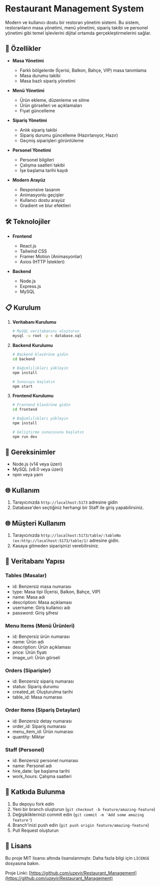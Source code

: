 # Restaurant Management System

Modern ve kullanıcı dostu bir restoran yönetim sistemi. Bu sistem, restoranların masa yönetimi, menü yönetimi, sipariş takibi ve personel yönetimi gibi temel işlevlerini dijital ortamda gerçekleştirmelerini sağlar.

## 🚀 Özellikler

- **Masa Yönetimi**

  - Farklı bölgelerde (İçerisi, Balkon, Bahçe, VIP) masa tanımlama
  - Masa durumu takibi
  - Masa bazlı sipariş yönetimi

- **Menü Yönetimi**

  - Ürün ekleme, düzenleme ve silme
  - Ürün görselleri ve açıklamaları
  - Fiyat güncelleme

- **Sipariş Yönetimi**

  - Anlık sipariş takibi
  - Sipariş durumu güncelleme (Hazırlanıyor, Hazır)
  - Geçmiş siparişleri görüntüleme

- **Personel Yönetimi**

  - Personel bilgileri
  - Çalışma saatleri takibi
  - İşe başlama tarihi kaydı

- **Modern Arayüz**
  - Responsive tasarım
  - Animasyonlu geçişler
  - Kullanıcı dostu arayüz
  - Gradient ve blur efektleri

## 🛠️ Teknolojiler

- **Frontend**

  - React.js
  - Tailwind CSS
  - Framer Motion (Animasyonlar)
  - Axios (HTTP İstekleri)

- **Backend**
  - Node.js
  - Express.js
  - MySQL

## 📋 Kurulum

1. **Veritabanı Kurulumu**

   ```bash
   # MySQL veritabanını oluşturun
   mysql -u root -p < database.sql
   ```

2. **Backend Kurulumu**

   ```bash
   # Backend klasörüne gidin
   cd backend

   # Bağımlılıkları yükleyin
   npm install

   # Sunucuyu başlatın
   npm start
   ```

3. **Frontend Kurulumu**

   ```bash
   # Frontend klasörüne gidin
   cd frontend

   # Bağımlılıkları yükleyin
   npm install

   # Geliştirme sunucusunu başlatın
   npm run dev
   ```

## 🔧 Gereksinimler

- Node.js (v14 veya üzeri)
- MySQL (v8.0 veya üzeri)
- npm veya yarn

## 🌐 Kullanım

1. Tarayıcınızda `http://localhost:5173` adresine gidin
2. Database'den seçtiğiniz herhangi bir Staff ile giriş yapabilirsiniz.

## 🌐 Müşteri Kullanım

1. Tarayıcınızda `http://localhost:5173/table/:tableNo (ex:http://localhost:5173/table/1)` adresine gidin.
2. Kasaya gitmeden siparişinizi verebilirsiniz.

## 📝 Veritabanı Yapısı

### Tables (Masalar)

- id: Benzersiz masa numarası
- type: Masa tipi (İçerisi, Balkon, Bahçe, VIP)
- name: Masa adı
- description: Masa açıklaması
- username: Giriş kullanıcı adı
- password: Giriş şifresi

### Menu Items (Menü Ürünleri)

- id: Benzersiz ürün numarası
- name: Ürün adı
- description: Ürün açıklaması
- price: Ürün fiyatı
- image_url: Ürün görseli

### Orders (Siparişler)

- id: Benzersiz sipariş numarası
- status: Sipariş durumu
- created_at: Oluşturulma tarihi
- table_id: Masa numarası

### Order Items (Sipariş Detayları)

- id: Benzersiz detay numarası
- order_id: Sipariş numarası
- menu_item_id: Ürün numarası
- quantity: Miktar

### Staff (Personel)

- id: Benzersiz personel numarası
- name: Personel adı
- hire_date: İşe başlama tarihi
- work_hours: Çalışma saatleri

## 🤝 Katkıda Bulunma

1. Bu depoyu fork edin
2. Yeni bir branch oluşturun (`git checkout -b feature/amazing-feature`)
3. Değişikliklerinizi commit edin (`git commit -m 'Add some amazing feature'`)
4. Branch'inizi push edin (`git push origin feature/amazing-feature`)
5. Pull Request oluşturun

## 📄 Lisans

Bu proje MIT lisansı altında lisanslanmıştır. Daha fazla bilgi için `LICENSE` dosyasına bakın.

Proje Linki: [https://github.com/uzeyir/Restaurant_Management](https://github.com/uzeyir/Restaurant_Management)
